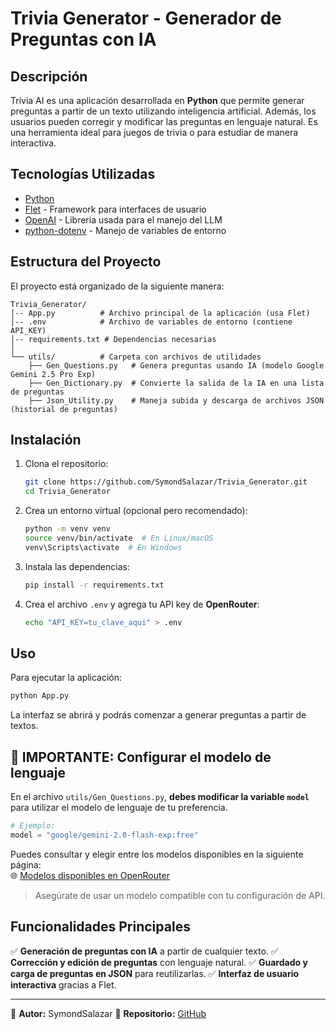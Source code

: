 # Trivia Generator - Generador de Preguntas con IA

## Descripción

Trivia AI es una aplicación desarrollada en **Python** que permite generar preguntas a partir de un texto utilizando inteligencia artificial. Además, los usuarios pueden corregir y modificar las preguntas en lenguaje natural. Es una herramienta ideal para juegos de trivia o para estudiar de manera interactiva.

## Tecnologías Utilizadas

- [Python](https://www.python.org/)
- [Flet](https://flet.dev/) - Framework para interfaces de usuario
- [OpenAI](https://openai.com/) - Libreria usada para el manejo del LLM
- [python-dotenv](https://pypi.org/project/python-dotenv/) - Manejo de variables de entorno

## Estructura del Proyecto

El proyecto está organizado de la siguiente manera:

```
Trivia_Generator/
│-- App.py          # Archivo principal de la aplicación (usa Flet)
│-- .env            # Archivo de variables de entorno (contiene API_KEY)
│-- requirements.txt # Dependencias necesarias
│
└── utils/          # Carpeta con archivos de utilidades
    ├── Gen_Questions.py   # Genera preguntas usando IA (modelo Google Gemini 2.5 Pro Exp)
    ├── Gen_Dictionary.py  # Convierte la salida de la IA en una lista de preguntas
    ├── Json_Utility.py    # Maneja subida y descarga de archivos JSON (historial de preguntas)
```

## Instalación

1. Clona el repositorio:
   ```sh
   git clone https://github.com/SymondSalazar/Trivia_Generator.git
   cd Trivia_Generator
   ```
2. Crea un entorno virtual (opcional pero recomendado):
   ```sh
   python -m venv venv
   source venv/bin/activate  # En Linux/macOS
   venv\Scripts\activate  # En Windows
   ```
3. Instala las dependencias:
   ```sh
   pip install -r requirements.txt
   ```
4. Crea el archivo `.env` y agrega tu API key de **OpenRouter**:
   ```sh
   echo "API_KEY=tu_clave_aqui" > .env
   ```

## Uso

Para ejecutar la aplicación:

```sh
python App.py
```

La interfaz se abrirá y podrás comenzar a generar preguntas a partir de textos.

## 🔧 IMPORTANTE: Configurar el modelo de lenguaje

En el archivo `utils/Gen_Questions.py`, **debes modificar la variable `model`** para utilizar el modelo de lenguaje de tu preferencia.

```python
# Ejemplo:
model = "google/gemini-2.0-flash-exp:free"
```

Puedes consultar y elegir entre los modelos disponibles en la siguiente página:  
🌐 [Modelos disponibles en OpenRouter](https://openrouter.ai/models)

> Asegúrate de usar un modelo compatible con tu configuración de API.

## Funcionalidades Principales

✅ **Generación de preguntas con IA** a partir de cualquier texto.
✅ **Corrección y edición de preguntas** con lenguaje natural.
✅ **Guardado y carga de preguntas en JSON** para reutilizarlas.
✅ **Interfaz de usuario interactiva** gracias a Flet.

---

📌 **Autor:** SymondSalazar
📌 **Repositorio:** [GitHub](https://github.com/SymondSalazar/Trivia_Generator)
